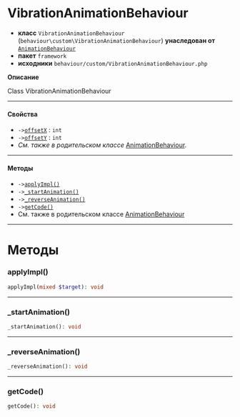 # VibrationAnimationBehaviour

- **класс** `VibrationAnimationBehaviour` (`behaviour\custom\VibrationAnimationBehaviour`) **унаследован от** [`AnimationBehaviour`](https://github.com/jphp-compiler/develnext/blob/master/dn-app-framework/api-docs/classes/php/gui/framework/behaviour/custom/AnimationBehaviour.ru.md)
- **пакет** `framework`
- **исходники** `behaviour/custom/VibrationAnimationBehaviour.php`

**Описание**

Class VibrationAnimationBehaviour

---

#### Свойства

- `->`[`offsetX`](#prop-offsetx) : `int`
- `->`[`offsetY`](#prop-offsety) : `int`
- *См. также в родительском классе* [AnimationBehaviour](https://github.com/jphp-compiler/develnext/blob/master/dn-app-framework/api-docs/classes/php/gui/framework/behaviour/custom/AnimationBehaviour.ru.md).

---

#### Методы

- `->`[`applyImpl()`](#method-applyimpl)
- `->`[`_startAnimation()`](#method-_startanimation)
- `->`[`_reverseAnimation()`](#method-_reverseanimation)
- `->`[`getCode()`](#method-getcode)
- См. также в родительском классе [AnimationBehaviour](https://github.com/jphp-compiler/develnext/blob/master/dn-app-framework/api-docs/classes/php/gui/framework/behaviour/custom/AnimationBehaviour.ru.md)

---
# Методы

<a name="method-applyimpl"></a>

### applyImpl()
```php
applyImpl(mixed $target): void
```

---

<a name="method-_startanimation"></a>

### _startAnimation()
```php
_startAnimation(): void
```

---

<a name="method-_reverseanimation"></a>

### _reverseAnimation()
```php
_reverseAnimation(): void
```

---

<a name="method-getcode"></a>

### getCode()
```php
getCode(): void
```